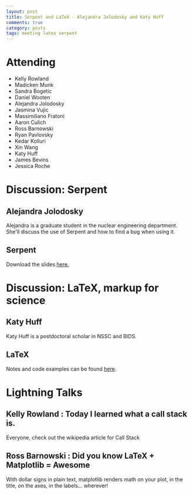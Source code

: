 ```yaml
---
layout: post
title: Serpent and LaTeX - Alejandra Jolodosky and Katy Huff
comments: true
category: posts
tags: meeting latex serpent
---
```



# Attending

- Kelly Rowland
- Madicken Munk
- Sandra Bogetic
- Daniel Wooten
- Alejandra Jolodosky
- Jasmina Vujic
- Massimiliano Fratoni
- Aaron Culich
- Ross Barnowski
- Ryan Pavlovsky
- Kedar Kolluri
- Xin Wang
- Katy Huff
- James Bevins
- Jessica Roche

# Discussion: Serpent


## Alejandra Jolodosky

Alejandra is a graduate student in the nuclear engineering department. She'll 
discuss the use of Serpent and how to find a bug when using it. 

## Serpent

Download the slides 
[here.](https://github.com/thehackerwithin/berkeley/raw/master/serpent/serpent_tut.pdf)

# Discussion: LaTeX, markup for science

## Katy Huff

Katy Huff is a postdoctoral scholar in NSSC and BIDS. 

## LaTeX

Notes and code examples can be found [here][latex].

# Lightning Talks 

## Kelly Rowland : Today I learned what a call stack is. 

Everyone, check out the wikipedia article for Call Stack

## Ross Barnowski : Did you know LaTeX + Matplotlib = Awesome

With dollar signs in plain text, matplotlib renders math on your plot, in the 
title, on the axes, in the labels... wherever!

[serpent]: https://github.com/thehackerwithin/berkeley/tree/master/topic "Code Examples" 
[latex]: https://github.com/thehackerwithin/berkeley/tree/master/LaTeX "Code Examples" 

